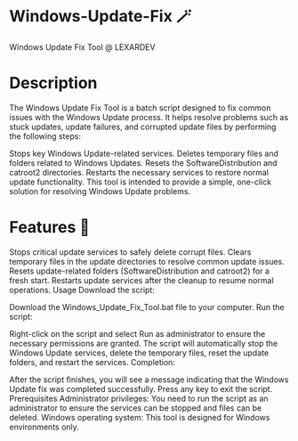 # Windows-Update-Fix 🪄

Windows Update Fix Tool @ LEXARDEV
# Description
The Windows Update Fix Tool is a batch script designed to fix common issues with the Windows Update process. It helps resolve problems such as stuck updates, update failures, and corrupted update files by performing the following steps:

Stops key Windows Update-related services.
Deletes temporary files and folders related to Windows Updates.
Resets the SoftwareDistribution and catroot2 directories.
Restarts the necessary services to restore normal update functionality.
This tool is intended to provide a simple, one-click solution for resolving Windows Update problems.

# Features 📙
Stops critical update services to safely delete corrupt files.
Clears temporary files in the update directories to resolve common update issues.
Resets update-related folders (SoftwareDistribution and catroot2) for a fresh start.
Restarts update services after the cleanup to resume normal operations.
Usage
Download the script:

Download the Windows_Update_Fix_Tool.bat file to your computer.
Run the script:

Right-click on the script and select Run as administrator to ensure the necessary permissions are granted.
The script will automatically stop the Windows Update services, delete the temporary files, reset the update folders, and restart the services.
Completion:

After the script finishes, you will see a message indicating that the Windows Update fix was completed successfully.
Press any key to exit the script.
Prerequisites
Administrator privileges: You need to run the script as an administrator to ensure the services can be stopped and files can be deleted.
Windows operating system: This tool is designed for Windows environments only.
